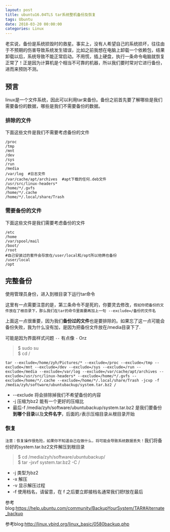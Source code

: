 ```yaml
---
layout: post
title: ubuntu16.04TLS tar系统整机备份及恢复
tags: Ubuntu
date: 2018-03-20 00:00:00
categories: Linux
---
```


老实说，备份是系统损毁时的救星。事实上，没有人希望自己的系统损坏，往往由于不预期的伤害导致系统发生错误，比如之前我想在电脑上卸载一个依赖包，结果卸载以后，系统导致不能正常启动。不用慌，插上硬盘，执行一条命令电脑就恢复正常了！正是因为计算机是个相当不可靠的机器，所以我们要时常对它进行备份，进而来预防不测。

## 预言

linux是一个文件系统，因此可以利用tar来备份。备份之前首先要了解哪些是我们需要备份的数据，哪些是我们不需要备份的数据。

### 排除的文件

下面这些文件是我们不需要考虑备份的文件

```shell
/proc
/tmp
/mnt
/dev
/sys
/run 
/media 
/var/log  #日志文件
/var/cache/apt/archives  #apt下载的任何.deb文件
/usr/src/linux-headers*
/home/*/.gvfs
/home/*/.cache
/home/*/.local/share/Trash
```

### 需要备份的文件

下面这些文件是我们需要考虑备份的文件

```shell
/etc
/home
/var/spool/mail
/boot/
/root
#自己安装过的套件会存放在/user/local和/opt所以他俩也备份
/user/local
/opt
```

## 完整备份

使用管理员身份，进入到根目录下运行tar命令

这里有一点需要注意的是，第三条命令不是死的，你要灵去修改，`假如你把备份的文件放在了根目录下，那么我们在tar的命令里面要再加上一句 --exclude=/备份的文件名`

上面这一点很重要，因为我们**备份过的文件**也是要排除的。如果忘了这一点可能会备份失败，我为什么没有加，是因为把备份文件放在/media目录下了.

可能是因为界面样式问题 `--` 有点像 `-` Orz

> $ sudo su  
> $ cd /  

```shell
tar --exclude=/home/zyh/Pictures/* --exclude=/proc --exclude=/tmp --exclude=/mnt --exclude=/dev --exclude=/sys --exclude=/run --exclude=/media --exclude=/var/log --exclude=/var/cache/apt/archives --exclude=/usr/src/linux-headers* --exclude=/home/*/.gvfs --exclude=/home/*/.cache --exclude=/home/*/.local/share/Trash -jcvp -f /media/zyh/software/ubuntubackup/system.tar.bz2 /
```

* --exclude 将会排除掉我们不希望备份的内容
* -j 压缩为bz2 能有一个更好的压缩比
* 最后-f /media/zyh/software/ubuntubackup/system.tar.bz2 是我们要备份**到哪个目录**以及**文件名字**，后面的`/`表示压缩目录从根目录开始

### 恢复

`注意：恢复操作很危险，如果你不知道自己在做什么，将可能会导致系统数据丢失！`我们将备份好的system.tar.bz2文件解压到根目录

> $ cd /media/zyh/software/ubuntubackup/  
> $ tar -jxvf system.tar.bz2 -C /

* -j 类型为bz2
* -x 解压
* -v 显示解压过程
* -f 使用档名，请留意，在 f 之后要立即接档名通常我们把f放在最后

参考blog:https://help.ubuntu.com/community/BackupYourSystem/TAR#Alternate_backup

参考blog:http://linux.vbird.org/linux_basic/0580backup.php